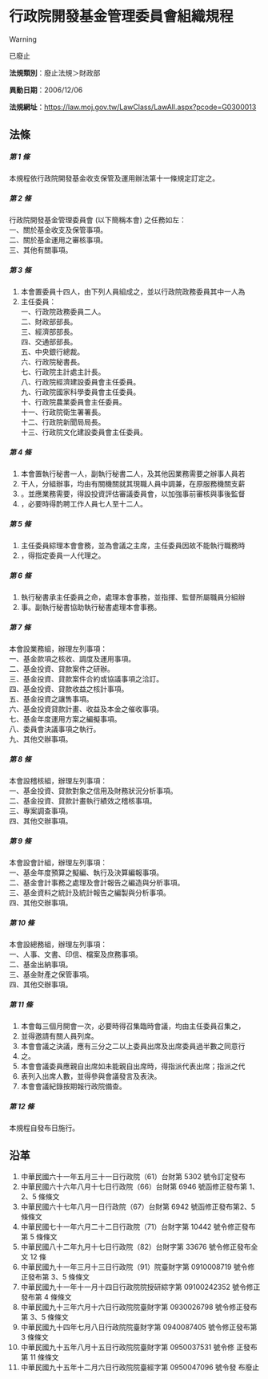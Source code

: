 # 行政院開發基金管理委員會組織規程
> [!WARNING]
> 已廢止

**法規類別**：廢止法規＞財政部

**異動日期**：2006/12/06  

**法規網址**：https://law.moj.gov.tw/LawClass/LawAll.aspx?pcode=G0300013



## 法條
##### 第 1 條
本規程依行政院開發基金收支保管及運用辦法第十一條規定訂定之。

##### 第 2 條
行政院開發基金管理委員會 (以下簡稱本會) 之任務如左：  
一、關於基金收支及保管事項。  
二、關於基金運用之審核事項。  
三、其他有關事項。

##### 第 3 條
1. 本會置委員十四人，由下列人員組成之，並以行政院政務委員其中一人為
1. 主任委員：  
一、行政院政務委員二人。  
二、財政部部長。  
三、經濟部部長。  
四、交通部部長。  
五、中央銀行總裁。  
六、行政院秘書長。  
七、行政院主計處主計長。  
八、行政院經濟建設委員會主任委員。  
九、行政院國家科學委員會主任委員。  
十、行政院農業委員會主任委員。  
十一、行政院衛生署署長。  
十二、行政院新聞局局長。  
十三、行政院文化建設委員會主任委員。

##### 第 4 條
1. 本會置執行秘書一人，副執行秘書二人，及其他因業務需要之辦事人員若
1. 干人，分組辦事，均由有關機關就其現職人員中調兼，在原服務機關支薪
1. 。並應業務需要，得設投資評估審議委員會，以加強事前審核與事後監督
1. ，必要時得酌聘工作人員七人至十二人。

##### 第 5 條
1. 主任委員綜理本會會務，並為會議之主席，主任委員因故不能執行職務時
1. ，得指定委員一人代理之。

##### 第 6 條
1. 執行秘書承主任委員之命，處理本會事務，並指揮、監督所屬職員分組辦
1. 事。副執行秘書協助執行秘書處理本會事務。

##### 第 7 條
本會設業務組，辦理左列事項：  
一、基金款項之核收、調度及運用事項。  
二、基金投資、貸款案件之研辦。  
三、基金投資、貸款案件合約或協議事項之洽訂。  
四、基金投資、貸款收益之核計事項。  
五、基金投資之讓售事項。  
六、基金投資貸款計畫、收益及本金之催收事項。  
七、基金年度運用方案之編擬事項。  
八、委員會決議事項之執行。  
九、其他交辦事項。

##### 第 8 條
本會設稽核組，辦理左列事項：  
一、基金投資、貸款對象之信用及財務狀況分析事項。  
二、基金投資、貸款計畫執行績效之稽核事項。  
三、專案調查事項。  
四、其他交辦事項。

##### 第 9 條
本會設會計組，辦理左列事項：  
一、基金年度預算之擬編、執行及決算編報事項。  
二、基金會計事務之處理及會計報告之編造與分析事項。  
三、基金資料之統計及統計報告之編製與分析事項。  
四、其他交辦事項。

##### 第 10 條
本會設總務組，辦理左列事項：  
一、人事、文書、印信、檔案及庶務事項。  
二、基金出納事項。  
三、基金財產之保管事項。  
四、其他交辦事項。

##### 第 11 條
1. 本會每三個月開會一次，必要時得召集臨時會議，均由主任委員召集之，
1. 並得邀請有關人員列席。
1. 本會會議之決議，應有三分之二以上委員出席及出席委員過半數之同意行
1. 之。
1. 本會會議委員應親自出席如未能親自出席時，得指派代表出席；指派之代
1. 表列入出席人數，並得參與會議發言及表決。
1. 本會會議紀錄按期報行政院備查。

##### 第 12 條
本規程自發布日施行。

## 沿革
1. 中華民國六十一年五月三十一日行政院（61）台財第 5302 號令訂定發布
1. 中華民國六十六年八月十七日行政院（66）台財第 6946 號函修正發布第 1、2、5  條條文
1. 中華民國六十七年八月一日行政院（67）台財第 6942 號函修正發布第2、5  條條文
1. 中華民國七十一年六月二十二日行政院（71）台財字第 10442  號令修正發布第 5  條條文
1. 中華民國八十二年九月十七日行政院（82）台財字第 33676  號令修正發布全文 12 條
1. 中華民國九十一年三月十三日行政院（91）院臺財字第 0910008719 號令修正發布第 3、5 條條文
1. 中華民國九十一年十一月十四日行政院院授研綜字第 09100242352  號令修正發布第 4  條條文
1. 中華民國九十三年六月十六日行政院院臺財字第 0930026798 號令修正發布第 3、5 條條文
1. 中華民國九十四年七月八日行政院院臺財字第 0940087405 號令修正發布第 3  條條文
1.  中華民國九十五年八月十五日行政院院臺財字第 0950037531 號令修  正發布第 11 條條文
1.  中華民國九十五年十二月六日行政院院臺經字第 0950047096 號令發  布廢止
